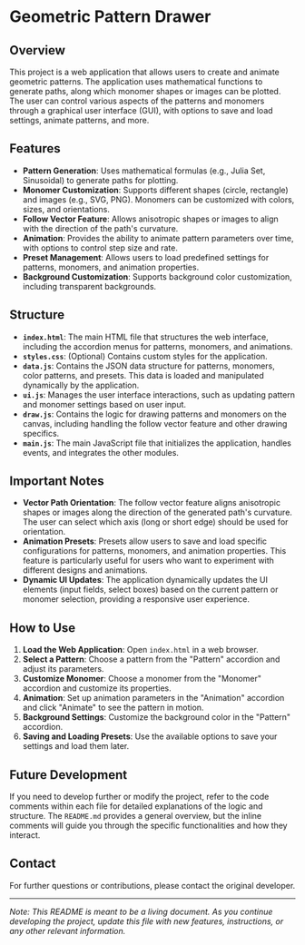 # Geometric Pattern Drawer

## Overview

This project is a web application that allows users to create and animate geometric patterns. The application uses mathematical functions to generate paths, along which monomer shapes or images can be plotted. The user can control various aspects of the patterns and monomers through a graphical user interface (GUI), with options to save and load settings, animate patterns, and more.

## Features

- **Pattern Generation**: Uses mathematical formulas (e.g., Julia Set, Sinusoidal) to generate paths for plotting.
- **Monomer Customization**: Supports different shapes (circle, rectangle) and images (e.g., SVG, PNG). Monomers can be customized with colors, sizes, and orientations.
- **Follow Vector Feature**: Allows anisotropic shapes or images to align with the direction of the path's curvature.
- **Animation**: Provides the ability to animate pattern parameters over time, with options to control step size and rate.
- **Preset Management**: Allows users to load predefined settings for patterns, monomers, and animation properties.
- **Background Customization**: Supports background color customization, including transparent backgrounds.

## Structure

- **`index.html`**: The main HTML file that structures the web interface, including the accordion menus for patterns, monomers, and animations.
- **`styles.css`**: (Optional) Contains custom styles for the application.
- **`data.js`**: Contains the JSON data structure for patterns, monomers, color patterns, and presets. This data is loaded and manipulated dynamically by the application.
- **`ui.js`**: Manages the user interface interactions, such as updating pattern and monomer settings based on user input.
- **`draw.js`**: Contains the logic for drawing patterns and monomers on the canvas, including handling the follow vector feature and other drawing specifics.
- **`main.js`**: The main JavaScript file that initializes the application, handles events, and integrates the other modules.

## Important Notes

- **Vector Path Orientation**: The follow vector feature aligns anisotropic shapes or images along the direction of the generated path's curvature. The user can select which axis (long or short edge) should be used for orientation.
- **Animation Presets**: Presets allow users to save and load specific configurations for patterns, monomers, and animation properties. This feature is particularly useful for users who want to experiment with different designs and animations.
- **Dynamic UI Updates**: The application dynamically updates the UI elements (input fields, select boxes) based on the current pattern or monomer selection, providing a responsive user experience.

## How to Use

1. **Load the Web Application**: Open `index.html` in a web browser.
2. **Select a Pattern**: Choose a pattern from the "Pattern" accordion and adjust its parameters.
3. **Customize Monomer**: Choose a monomer from the "Monomer" accordion and customize its properties.
4. **Animation**: Set up animation parameters in the "Animation" accordion and click "Animate" to see the pattern in motion.
5. **Background Settings**: Customize the background color in the "Pattern" accordion.
6. **Saving and Loading Presets**: Use the available options to save your settings and load them later.

## Future Development

If you need to develop further or modify the project, refer to the code comments within each file for detailed explanations of the logic and structure. The `README.md` provides a general overview, but the inline comments will guide you through the specific functionalities and how they interact.

## Contact

For further questions or contributions, please contact the original developer.

---

_Note: This README is meant to be a living document. As you continue developing the project, update this file with new features, instructions, or any other relevant information._
